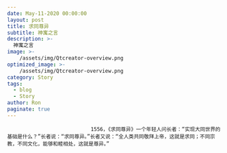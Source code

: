 ```yaml
---
date: May-11-2020 00:00:00
layout: post
title: 求同尊异
subtitle: 神寓之言
description: >-
  神寓之言
image: >-
    /assets/img/Qtcreator-overview.png
optimized_image: >-
    /assets/img/Qtcreator-overview.png
category: Story
tags:
  - blog
  - Story
author: Ron
paginate: true
---
```


							　　1556，《求同尊异》一个年轻人问长者：“实现大同世界的基础是什么？”长者说：“求同尊异。”长者又说：“全人类共同敬拜上帝，这就是求同；不同宗教，不同文化，能够和睦相处，这就是尊异。”
							
							
						